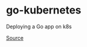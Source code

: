 # go-kubernetes
Deploying a Go app on k8s

[Source](https://www.callicoder.com/deploy-containerized-go-app-kubernetes/)